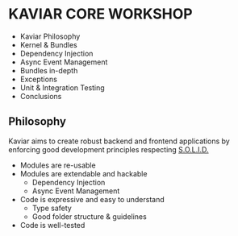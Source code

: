 # KAVIAR CORE WORKSHOP

- Kaviar Philosophy
- Kernel & Bundles
- Dependency Injection
- Async Event Management
- Bundles in-depth
- Exceptions
- Unit & Integration Testing
- Conclusions

## Philosophy

Kaviar aims to create robust backend and frontend applications by enforcing good development principles respecting [S.O.L.I.D.](https://en.wikipedia.org/wiki/SOLID)

- Modules are re-usable
- Modules are extendable and hackable
  - Dependency Injection
  - Async Event Management
- Code is expressive and easy to understand
  - Type safety
  - Good folder structure & guidelines
- Code is well-tested
